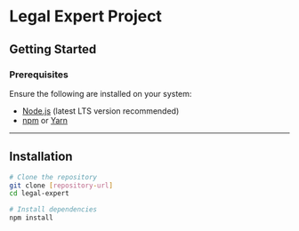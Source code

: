 # Legal Expert Project

## Getting Started

### Prerequisites

Ensure the following are installed on your system:

- [Node.js](https://nodejs.org/) (latest LTS version recommended)
- [npm](https://www.npmjs.com/) or [Yarn](https://yarnpkg.com/)

---

## Installation

```bash
# Clone the repository
git clone [repository-url]
cd legal-expert

# Install dependencies
npm install